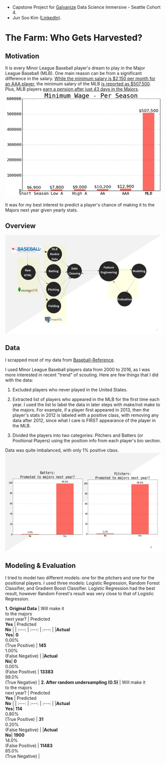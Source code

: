 - Capstone Project for [Galvanize](http://www.galvanize.com/) Data Science Immersive - Seattle Cohort 4.
- Jun Soo Kim ([LinkedIn](https://www.linkedin.com/in/jun-soo-kim)).

# The Farm: Who Gets Harvested?

## Motivation

It is every Minor League Baseball player's dream to play in the Major League Baseball (MLB). One main reason can be from a significant difference in the salary. [While the minimum salary is $2,150 per month for an AAA player](http://www.sportslawblogger.com/baseball/salary-information/minor-league-salary/), the minimum salary of the MLB [is reported as $507,500](http://www.baseball-reference.com/bullpen/Minimum_salary). Plus, MLB players [earn a pension after just 43 days in the Majors](http://www.businessinsider.com/nfl-nhl-nba-mlb-retirement-pension-plans-lockout-2011-1).
![Salary](https://github.com/danhwangya/TheFarm/blob/master/Images/salary.png)

It was for my best interest to predict a player's chance of making it to the Majors next year given yearly stats.

## Overview

![Overall Picture](https://github.com/danhwangya/TheFarm/blob/master/Images/Flow.png)

## Data
I scrapped most of my data from [Baseball-Reference](http://www.baseball-reference.com/).

I used Minor League Baseball players data from 2000 to 2016, as I was more interested in recent "trend" of scouting. Here are few things that I did with the data:

1. Excluded players who never played in the United States.

2. Extracted list of players who appeared in the MLB for the first time each year. I used the list to label the data in later steps with make/not make to the majors. For example, if a player first appeared in 2013, then the player's stats in 2012 is labeled with a positive class, with removing any data after 2012, since what I care is FIRST appearance of the player in the MLB.

3. Divided the players into two categories: Pitchers and Batters (or Positional Players) using the position info from each player's bio section.

Data was quite imbalanced, with only 1% positive class. ![imbalanced_class](https://github.com/danhwangya/TheFarm/blob/master/Images/Imbalanced.jpg)

## Modeling & Evaluation
I tried to model two different models: one for the pitchers and one for the positional players. I used three models: Logistic Regression, Random Forest Classifier, and Gradient Boost Classifier. Logistic Regression had the best result, however Random Forest's result was very close to that of Logistic Regression.

**1. Original Data**
| Will make it<br>to the majors<br>next year?   | Predicted<br>**Yes** | Predicted<br>**No** |
| :---: | :---: | :---: |
|**Actual**<br>**Yes**| **0**<br>0.00%<br>(True Positive)     | **145**<br>1.00%<br>(False Negative) |
|**Actual**<br>**No**| **0**<br>0.00%<br>(False Positive)     | **13383**<br>99.0%<br>(True Negative) |
**2. After random undersampling (0.5)**
| Will make it<br>to the majors<br>next year?   | Predicted<br>**Yes** | Predicted<br>**No** |
| :---: | :---: | :---: |
|**Actual**<br>**Yes**| **114**<br>0.80%<br>(True Positive)     | **31**<br>0.20%<br>(False Negative) |
|**Actual**<br>**No**| **1900**<br>14.0%<br>(False Positive)     | **11483**<br>85.0%<br>(True Negative) |
